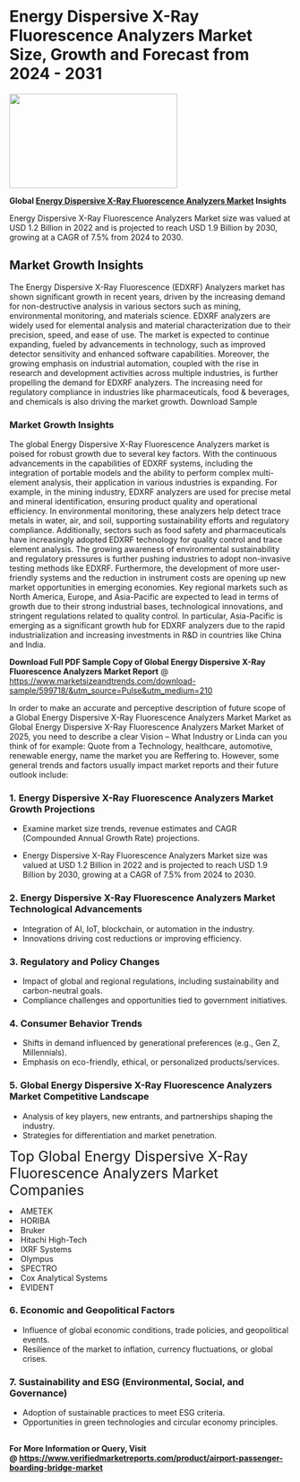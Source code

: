 <H1>Energy Dispersive X-Ray Fluorescence Analyzers Market Size, Growth and Forecast from 2024 - 2031</H1><img class="aligncenter size-medium wp-image-584254" src="https://thirdeyenews.in/wp-content/uploads/2024/09/Global-Market-Research-300x168.jpeg" alt="" width="300" height="168" /><p><strong>Global&nbsp;<a href="https://www.marketsizeandtrends.com/download-sample/599718/&amp;utm_source=Pulse&amp;utm_medium=210">Energy Dispersive X-Ray Fluorescence Analyzers Market</a> Insights</strong></p><p>Energy Dispersive X-Ray Fluorescence Analyzers Market size was valued at USD 1.2 Billion in 2022 and is projected to reach USD 1.9 Billion by 2030, growing at a CAGR of 7.5% from 2024 to 2030.</p><p><h2>Market Growth Insights</h2> The Energy Dispersive X-Ray Fluorescence (EDXRF) Analyzers market has shown significant growth in recent years, driven by the increasing demand for non-destructive analysis in various sectors such as mining, environmental monitoring, and materials science. EDXRF analyzers are widely used for elemental analysis and material characterization due to their precision, speed, and ease of use. The market is expected to continue expanding, fueled by advancements in technology, such as improved detector sensitivity and enhanced software capabilities. Moreover, the growing emphasis on industrial automation, coupled with the rise in research and development activities across multiple industries, is further propelling the demand for EDXRF analyzers. The increasing need for regulatory compliance in industries like pharmaceuticals, food & beverages, and chemicals is also driving the market growth. Download Sample <h3>Market Growth Insights</h3> The global Energy Dispersive X-Ray Fluorescence Analyzers market is poised for robust growth due to several key factors. With the continuous advancements in the capabilities of EDXRF systems, including the integration of portable models and the ability to perform complex multi-element analysis, their application in various industries is expanding. For example, in the mining industry, EDXRF analyzers are used for precise metal and mineral identification, ensuring product quality and operational efficiency. In environmental monitoring, these analyzers help detect trace metals in water, air, and soil, supporting sustainability efforts and regulatory compliance. Additionally, sectors such as food safety and pharmaceuticals have increasingly adopted EDXRF technology for quality control and trace element analysis. The growing awareness of environmental sustainability and regulatory pressures is further pushing industries to adopt non-invasive testing methods like EDXRF. Furthermore, the development of more user-friendly systems and the reduction in instrument costs are opening up new market opportunities in emerging economies. Key regional markets such as North America, Europe, and Asia-Pacific are expected to lead in terms of growth due to their strong industrial bases, technological innovations, and stringent regulations related to quality control. In particular, Asia-Pacific is emerging as a significant growth hub for EDXRF analyzers due to the rapid industrialization and increasing investments in R&D in countries like China and India. </p><p><span class=""><strong>Download Full PDF Sample Copy of Global Energy Dispersive X-Ray Fluorescence Analyzers Market Report</strong> @ <a href="https://www.marketsizeandtrends.com/download-sample/599718/&amp;utm_source=Pulse&amp;utm_medium=210" target="_blank">https://www.marketsizeandtrends.com/download-sample/599718/&amp;utm_source=Pulse&amp;utm_medium=210</a></span></p><p>In order to make an accurate and perceptive description of future scope of a Global&nbsp;Energy Dispersive X-Ray Fluorescence Analyzers Market Market as Global&nbsp;Energy Dispersive X-Ray Fluorescence Analyzers Market Market of 2025, you need to describe a clear Vision &ndash; What Industry or Linda can you think of for example: Quote from a Technology, healthcare, automotive, renewable energy, name the market you are Reffering to. However, some general trends and factors usually impact market reports and their future outlook include:</p><h3>1.&nbsp;<strong>Energy Dispersive X-Ray Fluorescence Analyzers Market Growth Projections</strong></h3><ul><li>Examine market size trends, revenue estimates and CAGR (Compounded Annual Growth Rate) projections.</li><li><p>Energy Dispersive X-Ray Fluorescence Analyzers Market size was valued at USD 1.2 Billion in 2022 and is projected to reach USD 1.9 Billion by 2030, growing at a CAGR of 7.5% from 2024 to 2030.</p></li></ul><h3>2.&nbsp;<strong>Energy Dispersive X-Ray Fluorescence Analyzers Market Technological Advancements</strong></h3><ul><li>Integration of AI, IoT, blockchain, or automation in the industry.</li><li>Innovations driving cost reductions or improving efficiency.</li></ul><h3>3.&nbsp;<strong>Regulatory and Policy Changes</strong></h3><ul><li>Impact of global and regional regulations, including sustainability and carbon-neutral goals.</li><li>Compliance challenges and opportunities tied to government initiatives.</li></ul><h3>4.&nbsp;<strong>Consumer Behavior Trends</strong></h3><ul><li>Shifts in demand influenced by generational preferences (e.g., Gen Z, Millennials).</li><li>Emphasis on eco-friendly, ethical, or personalized products/services.</li></ul><h3>5.&nbsp;<strong>Global Energy Dispersive X-Ray Fluorescence Analyzers Market Competitive Landscape</strong></h3><ul><li>Analysis of key players, new entrants, and partnerships shaping the industry.</li><li>Strategies for differentiation and market penetration.</li></ul><p data-pm-slice="1 1 []"><span style="color: inherit; font-family: inherit; font-size: 25px;">Top Global Energy Dispersive X-Ray Fluorescence Analyzers Market Companies</span></p><div class="" data-test-id=""><p><li>AMETEK</li><li> HORIBA</li><li> Bruker</li><li> Hitachi High-Tech</li><li> IXRF Systems</li><li> Olympus</li><li> SPECTRO</li><li> Cox Analytical Systems</li><li> EVIDENT</li></p></div><h3>6.&nbsp;<strong>Economic and Geopolitical Factors</strong></h3><ul><li>Influence of global economic conditions, trade policies, and geopolitical events.</li><li>Resilience of the market to inflation, currency fluctuations, or global crises.</li></ul><h3>7.&nbsp;<strong>Sustainability and ESG (Environmental, Social, and Governance)</strong></h3><ul><li>Adoption of sustainable practices to meet ESG criteria.</li><li>Opportunities in green technologies and circular economy principles.</li></ul><h2><strong style="font-size: 14px;">For More Information or Query, Visit @&nbsp;</strong><a style="background-color: #ffffff; font-size: 14px;" href="https://www.marketsizeandtrends.com/report/energy-dispersive-x-ray-fluorescence-analyzers-market/" target="_blank">https://www.verifiedmarketreports.com/product/airport-passenger-boarding-bridge-market</a></h2>
